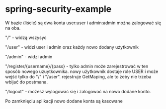 # spring-security-example
W bazie (liście) są dwa konta user:user i admin:admin
można zalogować się na oba.

"/" - widzą wszysyc

"/user" - widzi user i admin oraz każdy nowo dodany użytkownik

"/admin" - widzi admin

"/register/{username}/{pass} - tylko admin może zarejestrować w ten sposób nowego użuytkownika.
nowy użytkownik dostaje role USER i może wejść tylko do "/" i "/user".
rejestruje GetMaping, ale to żeby nie trzeba wbijać do postmana.

"/logout" - możesz wylogować się i zalogować na nowo dodane konto.

Po zamknięciu aplikacji nowo dodane konta są kasowane
